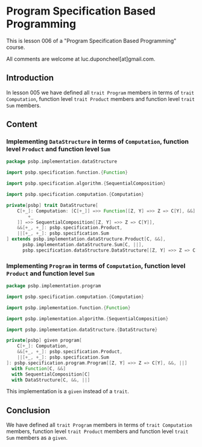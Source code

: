 # Program Specification Based Programming

This is lesson 006 of a "Program Specification Based Programming" course.

All comments are welcome at luc.duponcheel[at]gmail.com.

## Introduction

In lesson 005 we have defined all `trait Program` members in terms of `trait Computation`, function level 
`trait Product` members and function level `trait Sum` members.

## Content

### Implementing `DataStructure` in terms of `Computation`, function level `Product` and function level `Sum`

```scala
package psbp.implementation.dataStructure

import psbp.specification.function.{Function}

import psbp.specification.algorithm.{SequentialComposition}

import psbp.specification.computation.{Computation}

private[psbp] trait DataStructure[
    C[+_]: Computation: [C[+_]] =>> Function[[Z, Y] =>> Z => C[Y], &&]: [C[
        +_
    ]] =>> SequentialComposition[[Z, Y] =>> Z => C[Y]],
    &&[+_, +_]: psbp.specification.Product,
    ||[+_, +_]: psbp.specification.Sum
] extends psbp.implementation.dataStructure.Product[C, &&],
      psbp.implementation.dataStructure.Sum[C, ||],
      psbp.specification.dataStructure.DataStructure[[Z, Y] =>> Z => C[Y], &&, ||]
```

### Implementing `Program` in terms of `Computation`, function level `Product` and function level `Sum`

```scala
package psbp.implementation.program

import psbp.specification.computation.{Computation}

import psbp.implementation.function.{Function}

import psbp.implementation.algorithm.{SequentialComposition}

import psbp.implementation.dataStructure.{DataStructure}

private[psbp] given program[
    C[+_]: Computation,
    &&[+_, +_]: psbp.specification.Product,
    ||[+_, +_]: psbp.specification.Sum
]: psbp.specification.program.Program[[Z, Y] =>> Z => C[Y], &&, ||]
  with Function[C, &&]
  with SequentialComposition[C]
  with DataStructure[C, &&, ||]
```

This implementation is a `given` instead of a `trait`.

## Conclusion

We have defined all `trait Program` members in terms of `trait Computation` members, function level `trait Product`
members and function level `trait Sum` members as a `given`.